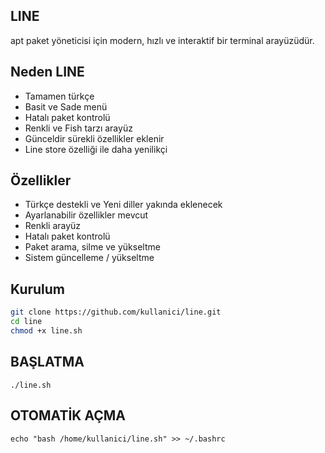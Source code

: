 ## LINE
apt paket yöneticisi için modern, hızlı ve interaktif bir terminal arayüzüdür.

## Neden LINE
- Tamamen türkçe
- Basit ve Sade menü
- Hatalı paket kontrolü
- Renkli ve Fish tarzı arayüz
- Günceldir sürekli özellikler eklenir
- Line store özelliği ile daha yenilikçi
  
## Özellikler
- Türkçe destekli ve Yeni diller yakında eklenecek
- Ayarlanabilir özellikler mevcut
- Renkli arayüz
- Hatalı paket kontrolü
- Paket arama, silme ve yükseltme
- Sistem güncelleme / yükseltme

## Kurulum
```bash
git clone https://github.com/kullanici/line.git
cd line
chmod +x line.sh
```
## BAŞLATMA
```
./line.sh
```
## OTOMATİK AÇMA
```
echo "bash /home/kullanici/line.sh" >> ~/.bashrc
```

